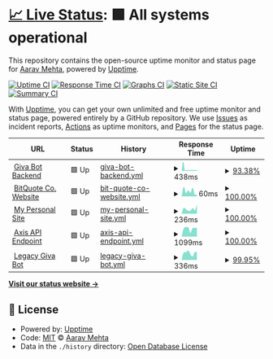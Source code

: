 # [📈 Live Status](https://AaravMehta59.github.io/web-monitor): <!--live status--> **🟩 All systems operational**

This repository contains the open-source uptime monitor and status page for [Aarav Mehta](https://itzaarav.netlify.app/), powered by [Upptime](https://github.com/upptime/upptime).

[![Uptime CI](https://github.com/AaravMehta59/web-monitor/workflows/Uptime%20CI/badge.svg)](https://github.com/AaravMehta59/web-monitor/actions?query=workflow%3A%22Uptime+CI%22)
[![Response Time CI](https://github.com/AaravMehta59/web-monitor/workflows/Response%20Time%20CI/badge.svg)](https://github.com/AaravMehta59/web-monitor/actions?query=workflow%3A%22Response+Time+CI%22)
[![Graphs CI](https://github.com/AaravMehta59/web-monitor/workflows/Graphs%20CI/badge.svg)](https://github.com/AaravMehta59/web-monitor/actions?query=workflow%3A%22Graphs+CI%22)
[![Static Site CI](https://github.com/AaravMehta59/web-monitor/workflows/Static%20Site%20CI/badge.svg)](https://github.com/AaravMehta59/web-monitor/actions?query=workflow%3A%22Static+Site+CI%22)
[![Summary CI](https://github.com/AaravMehta59/web-monitor/workflows/Summary%20CI/badge.svg)](https://github.com/AaravMehta59/web-monitor/actions?query=workflow%3A%22Summary+CI%22)

With [Upptime](https://upptime.js.org), you can get your own unlimited and free uptime monitor and status page, powered entirely by a GitHub repository. We use [Issues](https://github.com/AaravMehta59/web-monitor/issues) as incident reports, [Actions](https://github.com/AaravMehta59/web-monitor/actions) as uptime monitors, and [Pages](https://AaravMehta59.github.io/web-monitor) for the status page.

<!--start: status pages-->
<!-- This summary is generated by Upptime (https://github.com/upptime/upptime) -->
<!-- Do not edit this manually, your changes will be overwritten -->
<!-- prettier-ignore -->
| URL | Status | History | Response Time | Uptime |
| --- | ------ | ------- | ------------- | ------ |
| <img alt="" src="https://icons.duckduckgo.com/ip3/giva-bot.thenuggetlabs.repl.co.ico" height="13"> [Giva Bot Backend](https://giva-bot.thenuggetlabs.repl.co) | 🟩 Up | [giva-bot-backend.yml](https://github.com/AaravMehta59/web-monitor/commits/HEAD/history/giva-bot-backend.yml) | <details><summary><img alt="Response time graph" src="./graphs/giva-bot-backend/response-time-week.png" height="20"> 438ms</summary><br><a href="https://AaravMehta59.github.io/web-monitor/history/giva-bot-backend"><img alt="Response time 1348" src="https://img.shields.io/endpoint?url=https%3A%2F%2Fraw.githubusercontent.com%2FAaravMehta59%2Fweb-monitor%2FHEAD%2Fapi%2Fgiva-bot-backend%2Fresponse-time.json"></a><br><a href="https://AaravMehta59.github.io/web-monitor/history/giva-bot-backend"><img alt="24-hour response time 515" src="https://img.shields.io/endpoint?url=https%3A%2F%2Fraw.githubusercontent.com%2FAaravMehta59%2Fweb-monitor%2FHEAD%2Fapi%2Fgiva-bot-backend%2Fresponse-time-day.json"></a><br><a href="https://AaravMehta59.github.io/web-monitor/history/giva-bot-backend"><img alt="7-day response time 438" src="https://img.shields.io/endpoint?url=https%3A%2F%2Fraw.githubusercontent.com%2FAaravMehta59%2Fweb-monitor%2FHEAD%2Fapi%2Fgiva-bot-backend%2Fresponse-time-week.json"></a><br><a href="https://AaravMehta59.github.io/web-monitor/history/giva-bot-backend"><img alt="30-day response time 1339" src="https://img.shields.io/endpoint?url=https%3A%2F%2Fraw.githubusercontent.com%2FAaravMehta59%2Fweb-monitor%2FHEAD%2Fapi%2Fgiva-bot-backend%2Fresponse-time-month.json"></a><br><a href="https://AaravMehta59.github.io/web-monitor/history/giva-bot-backend"><img alt="1-year response time 1348" src="https://img.shields.io/endpoint?url=https%3A%2F%2Fraw.githubusercontent.com%2FAaravMehta59%2Fweb-monitor%2FHEAD%2Fapi%2Fgiva-bot-backend%2Fresponse-time-year.json"></a></details> | <details><summary><a href="https://AaravMehta59.github.io/web-monitor/history/giva-bot-backend">93.38%</a></summary><a href="https://AaravMehta59.github.io/web-monitor/history/giva-bot-backend"><img alt="All-time uptime 84.54%" src="https://img.shields.io/endpoint?url=https%3A%2F%2Fraw.githubusercontent.com%2FAaravMehta59%2Fweb-monitor%2FHEAD%2Fapi%2Fgiva-bot-backend%2Fuptime.json"></a><br><a href="https://AaravMehta59.github.io/web-monitor/history/giva-bot-backend"><img alt="24-hour uptime 100.00%" src="https://img.shields.io/endpoint?url=https%3A%2F%2Fraw.githubusercontent.com%2FAaravMehta59%2Fweb-monitor%2FHEAD%2Fapi%2Fgiva-bot-backend%2Fuptime-day.json"></a><br><a href="https://AaravMehta59.github.io/web-monitor/history/giva-bot-backend"><img alt="7-day uptime 93.38%" src="https://img.shields.io/endpoint?url=https%3A%2F%2Fraw.githubusercontent.com%2FAaravMehta59%2Fweb-monitor%2FHEAD%2Fapi%2Fgiva-bot-backend%2Fuptime-week.json"></a><br><a href="https://AaravMehta59.github.io/web-monitor/history/giva-bot-backend"><img alt="30-day uptime 77.80%" src="https://img.shields.io/endpoint?url=https%3A%2F%2Fraw.githubusercontent.com%2FAaravMehta59%2Fweb-monitor%2FHEAD%2Fapi%2Fgiva-bot-backend%2Fuptime-month.json"></a><br><a href="https://AaravMehta59.github.io/web-monitor/history/giva-bot-backend"><img alt="1-year uptime 84.54%" src="https://img.shields.io/endpoint?url=https%3A%2F%2Fraw.githubusercontent.com%2FAaravMehta59%2Fweb-monitor%2FHEAD%2Fapi%2Fgiva-bot-backend%2Fuptime-year.json"></a></details>
| <img alt="" src="https://icons.duckduckgo.com/ip3/bitquote.netlify.app.ico" height="13"> [BitQuote Co. Website](https://bitquote.netlify.app/) | 🟩 Up | [bit-quote-co-website.yml](https://github.com/AaravMehta59/web-monitor/commits/HEAD/history/bit-quote-co-website.yml) | <details><summary><img alt="Response time graph" src="./graphs/bit-quote-co-website/response-time-week.png" height="20"> 60ms</summary><br><a href="https://AaravMehta59.github.io/web-monitor/history/bit-quote-co-website"><img alt="Response time 138" src="https://img.shields.io/endpoint?url=https%3A%2F%2Fraw.githubusercontent.com%2FAaravMehta59%2Fweb-monitor%2FHEAD%2Fapi%2Fbit-quote-co-website%2Fresponse-time.json"></a><br><a href="https://AaravMehta59.github.io/web-monitor/history/bit-quote-co-website"><img alt="24-hour response time 89" src="https://img.shields.io/endpoint?url=https%3A%2F%2Fraw.githubusercontent.com%2FAaravMehta59%2Fweb-monitor%2FHEAD%2Fapi%2Fbit-quote-co-website%2Fresponse-time-day.json"></a><br><a href="https://AaravMehta59.github.io/web-monitor/history/bit-quote-co-website"><img alt="7-day response time 60" src="https://img.shields.io/endpoint?url=https%3A%2F%2Fraw.githubusercontent.com%2FAaravMehta59%2Fweb-monitor%2FHEAD%2Fapi%2Fbit-quote-co-website%2Fresponse-time-week.json"></a><br><a href="https://AaravMehta59.github.io/web-monitor/history/bit-quote-co-website"><img alt="30-day response time 138" src="https://img.shields.io/endpoint?url=https%3A%2F%2Fraw.githubusercontent.com%2FAaravMehta59%2Fweb-monitor%2FHEAD%2Fapi%2Fbit-quote-co-website%2Fresponse-time-month.json"></a><br><a href="https://AaravMehta59.github.io/web-monitor/history/bit-quote-co-website"><img alt="1-year response time 138" src="https://img.shields.io/endpoint?url=https%3A%2F%2Fraw.githubusercontent.com%2FAaravMehta59%2Fweb-monitor%2FHEAD%2Fapi%2Fbit-quote-co-website%2Fresponse-time-year.json"></a></details> | <details><summary><a href="https://AaravMehta59.github.io/web-monitor/history/bit-quote-co-website">100.00%</a></summary><a href="https://AaravMehta59.github.io/web-monitor/history/bit-quote-co-website"><img alt="All-time uptime 90.33%" src="https://img.shields.io/endpoint?url=https%3A%2F%2Fraw.githubusercontent.com%2FAaravMehta59%2Fweb-monitor%2FHEAD%2Fapi%2Fbit-quote-co-website%2Fuptime.json"></a><br><a href="https://AaravMehta59.github.io/web-monitor/history/bit-quote-co-website"><img alt="24-hour uptime 100.00%" src="https://img.shields.io/endpoint?url=https%3A%2F%2Fraw.githubusercontent.com%2FAaravMehta59%2Fweb-monitor%2FHEAD%2Fapi%2Fbit-quote-co-website%2Fuptime-day.json"></a><br><a href="https://AaravMehta59.github.io/web-monitor/history/bit-quote-co-website"><img alt="7-day uptime 100.00%" src="https://img.shields.io/endpoint?url=https%3A%2F%2Fraw.githubusercontent.com%2FAaravMehta59%2Fweb-monitor%2FHEAD%2Fapi%2Fbit-quote-co-website%2Fuptime-week.json"></a><br><a href="https://AaravMehta59.github.io/web-monitor/history/bit-quote-co-website"><img alt="30-day uptime 90.33%" src="https://img.shields.io/endpoint?url=https%3A%2F%2Fraw.githubusercontent.com%2FAaravMehta59%2Fweb-monitor%2FHEAD%2Fapi%2Fbit-quote-co-website%2Fuptime-month.json"></a><br><a href="https://AaravMehta59.github.io/web-monitor/history/bit-quote-co-website"><img alt="1-year uptime 90.33%" src="https://img.shields.io/endpoint?url=https%3A%2F%2Fraw.githubusercontent.com%2FAaravMehta59%2Fweb-monitor%2FHEAD%2Fapi%2Fbit-quote-co-website%2Fuptime-year.json"></a></details>
| <img alt="" src="https://icons.duckduckgo.com/ip3/aaravm.me.ico" height="13"> [My Personal Site](https://aaravm.me/) | 🟩 Up | [my-personal-site.yml](https://github.com/AaravMehta59/web-monitor/commits/HEAD/history/my-personal-site.yml) | <details><summary><img alt="Response time graph" src="./graphs/my-personal-site/response-time-week.png" height="20"> 236ms</summary><br><a href="https://AaravMehta59.github.io/web-monitor/history/my-personal-site"><img alt="Response time 176" src="https://img.shields.io/endpoint?url=https%3A%2F%2Fraw.githubusercontent.com%2FAaravMehta59%2Fweb-monitor%2FHEAD%2Fapi%2Fmy-personal-site%2Fresponse-time.json"></a><br><a href="https://AaravMehta59.github.io/web-monitor/history/my-personal-site"><img alt="24-hour response time 63" src="https://img.shields.io/endpoint?url=https%3A%2F%2Fraw.githubusercontent.com%2FAaravMehta59%2Fweb-monitor%2FHEAD%2Fapi%2Fmy-personal-site%2Fresponse-time-day.json"></a><br><a href="https://AaravMehta59.github.io/web-monitor/history/my-personal-site"><img alt="7-day response time 236" src="https://img.shields.io/endpoint?url=https%3A%2F%2Fraw.githubusercontent.com%2FAaravMehta59%2Fweb-monitor%2FHEAD%2Fapi%2Fmy-personal-site%2Fresponse-time-week.json"></a><br><a href="https://AaravMehta59.github.io/web-monitor/history/my-personal-site"><img alt="30-day response time 177" src="https://img.shields.io/endpoint?url=https%3A%2F%2Fraw.githubusercontent.com%2FAaravMehta59%2Fweb-monitor%2FHEAD%2Fapi%2Fmy-personal-site%2Fresponse-time-month.json"></a><br><a href="https://AaravMehta59.github.io/web-monitor/history/my-personal-site"><img alt="1-year response time 176" src="https://img.shields.io/endpoint?url=https%3A%2F%2Fraw.githubusercontent.com%2FAaravMehta59%2Fweb-monitor%2FHEAD%2Fapi%2Fmy-personal-site%2Fresponse-time-year.json"></a></details> | <details><summary><a href="https://AaravMehta59.github.io/web-monitor/history/my-personal-site">100.00%</a></summary><a href="https://AaravMehta59.github.io/web-monitor/history/my-personal-site"><img alt="All-time uptime 100.00%" src="https://img.shields.io/endpoint?url=https%3A%2F%2Fraw.githubusercontent.com%2FAaravMehta59%2Fweb-monitor%2FHEAD%2Fapi%2Fmy-personal-site%2Fuptime.json"></a><br><a href="https://AaravMehta59.github.io/web-monitor/history/my-personal-site"><img alt="24-hour uptime 100.00%" src="https://img.shields.io/endpoint?url=https%3A%2F%2Fraw.githubusercontent.com%2FAaravMehta59%2Fweb-monitor%2FHEAD%2Fapi%2Fmy-personal-site%2Fuptime-day.json"></a><br><a href="https://AaravMehta59.github.io/web-monitor/history/my-personal-site"><img alt="7-day uptime 100.00%" src="https://img.shields.io/endpoint?url=https%3A%2F%2Fraw.githubusercontent.com%2FAaravMehta59%2Fweb-monitor%2FHEAD%2Fapi%2Fmy-personal-site%2Fuptime-week.json"></a><br><a href="https://AaravMehta59.github.io/web-monitor/history/my-personal-site"><img alt="30-day uptime 100.00%" src="https://img.shields.io/endpoint?url=https%3A%2F%2Fraw.githubusercontent.com%2FAaravMehta59%2Fweb-monitor%2FHEAD%2Fapi%2Fmy-personal-site%2Fuptime-month.json"></a><br><a href="https://AaravMehta59.github.io/web-monitor/history/my-personal-site"><img alt="1-year uptime 100.00%" src="https://img.shields.io/endpoint?url=https%3A%2F%2Fraw.githubusercontent.com%2FAaravMehta59%2Fweb-monitor%2FHEAD%2Fapi%2Fmy-personal-site%2Fuptime-year.json"></a></details>
| <img alt="" src="https://icons.duckduckgo.com/ip3/api.thenuggetlabs.repl.co.ico" height="13"> [Axis API Endpoint](https://api.thenuggetlabs.repl.co/get/version) | 🟩 Up | [axis-api-endpoint.yml](https://github.com/AaravMehta59/web-monitor/commits/HEAD/history/axis-api-endpoint.yml) | <details><summary><img alt="Response time graph" src="./graphs/axis-api-endpoint/response-time-week.png" height="20"> 1099ms</summary><br><a href="https://AaravMehta59.github.io/web-monitor/history/axis-api-endpoint"><img alt="Response time 955" src="https://img.shields.io/endpoint?url=https%3A%2F%2Fraw.githubusercontent.com%2FAaravMehta59%2Fweb-monitor%2FHEAD%2Fapi%2Faxis-api-endpoint%2Fresponse-time.json"></a><br><a href="https://AaravMehta59.github.io/web-monitor/history/axis-api-endpoint"><img alt="24-hour response time 5613" src="https://img.shields.io/endpoint?url=https%3A%2F%2Fraw.githubusercontent.com%2FAaravMehta59%2Fweb-monitor%2FHEAD%2Fapi%2Faxis-api-endpoint%2Fresponse-time-day.json"></a><br><a href="https://AaravMehta59.github.io/web-monitor/history/axis-api-endpoint"><img alt="7-day response time 1099" src="https://img.shields.io/endpoint?url=https%3A%2F%2Fraw.githubusercontent.com%2FAaravMehta59%2Fweb-monitor%2FHEAD%2Fapi%2Faxis-api-endpoint%2Fresponse-time-week.json"></a><br><a href="https://AaravMehta59.github.io/web-monitor/history/axis-api-endpoint"><img alt="30-day response time 955" src="https://img.shields.io/endpoint?url=https%3A%2F%2Fraw.githubusercontent.com%2FAaravMehta59%2Fweb-monitor%2FHEAD%2Fapi%2Faxis-api-endpoint%2Fresponse-time-month.json"></a><br><a href="https://AaravMehta59.github.io/web-monitor/history/axis-api-endpoint"><img alt="1-year response time 955" src="https://img.shields.io/endpoint?url=https%3A%2F%2Fraw.githubusercontent.com%2FAaravMehta59%2Fweb-monitor%2FHEAD%2Fapi%2Faxis-api-endpoint%2Fresponse-time-year.json"></a></details> | <details><summary><a href="https://AaravMehta59.github.io/web-monitor/history/axis-api-endpoint">100.00%</a></summary><a href="https://AaravMehta59.github.io/web-monitor/history/axis-api-endpoint"><img alt="All-time uptime 95.56%" src="https://img.shields.io/endpoint?url=https%3A%2F%2Fraw.githubusercontent.com%2FAaravMehta59%2Fweb-monitor%2FHEAD%2Fapi%2Faxis-api-endpoint%2Fuptime.json"></a><br><a href="https://AaravMehta59.github.io/web-monitor/history/axis-api-endpoint"><img alt="24-hour uptime 100.00%" src="https://img.shields.io/endpoint?url=https%3A%2F%2Fraw.githubusercontent.com%2FAaravMehta59%2Fweb-monitor%2FHEAD%2Fapi%2Faxis-api-endpoint%2Fuptime-day.json"></a><br><a href="https://AaravMehta59.github.io/web-monitor/history/axis-api-endpoint"><img alt="7-day uptime 100.00%" src="https://img.shields.io/endpoint?url=https%3A%2F%2Fraw.githubusercontent.com%2FAaravMehta59%2Fweb-monitor%2FHEAD%2Fapi%2Faxis-api-endpoint%2Fuptime-week.json"></a><br><a href="https://AaravMehta59.github.io/web-monitor/history/axis-api-endpoint"><img alt="30-day uptime 95.56%" src="https://img.shields.io/endpoint?url=https%3A%2F%2Fraw.githubusercontent.com%2FAaravMehta59%2Fweb-monitor%2FHEAD%2Fapi%2Faxis-api-endpoint%2Fuptime-month.json"></a><br><a href="https://AaravMehta59.github.io/web-monitor/history/axis-api-endpoint"><img alt="1-year uptime 95.56%" src="https://img.shields.io/endpoint?url=https%3A%2F%2Fraw.githubusercontent.com%2FAaravMehta59%2Fweb-monitor%2FHEAD%2Fapi%2Faxis-api-endpoint%2Fuptime-year.json"></a></details>
| <img alt="" src="https://icons.duckduckgo.com/ip3/givalegacy.thenuggetlabs.repl.co.ico" height="13"> [Legacy Giva Bot](https://givalegacy.thenuggetlabs.repl.co/) | 🟩 Up | [legacy-giva-bot.yml](https://github.com/AaravMehta59/web-monitor/commits/HEAD/history/legacy-giva-bot.yml) | <details><summary><img alt="Response time graph" src="./graphs/legacy-giva-bot/response-time-week.png" height="20"> 336ms</summary><br><a href="https://AaravMehta59.github.io/web-monitor/history/legacy-giva-bot"><img alt="Response time 319" src="https://img.shields.io/endpoint?url=https%3A%2F%2Fraw.githubusercontent.com%2FAaravMehta59%2Fweb-monitor%2FHEAD%2Fapi%2Flegacy-giva-bot%2Fresponse-time.json"></a><br><a href="https://AaravMehta59.github.io/web-monitor/history/legacy-giva-bot"><img alt="24-hour response time 314" src="https://img.shields.io/endpoint?url=https%3A%2F%2Fraw.githubusercontent.com%2FAaravMehta59%2Fweb-monitor%2FHEAD%2Fapi%2Flegacy-giva-bot%2Fresponse-time-day.json"></a><br><a href="https://AaravMehta59.github.io/web-monitor/history/legacy-giva-bot"><img alt="7-day response time 336" src="https://img.shields.io/endpoint?url=https%3A%2F%2Fraw.githubusercontent.com%2FAaravMehta59%2Fweb-monitor%2FHEAD%2Fapi%2Flegacy-giva-bot%2Fresponse-time-week.json"></a><br><a href="https://AaravMehta59.github.io/web-monitor/history/legacy-giva-bot"><img alt="30-day response time 319" src="https://img.shields.io/endpoint?url=https%3A%2F%2Fraw.githubusercontent.com%2FAaravMehta59%2Fweb-monitor%2FHEAD%2Fapi%2Flegacy-giva-bot%2Fresponse-time-month.json"></a><br><a href="https://AaravMehta59.github.io/web-monitor/history/legacy-giva-bot"><img alt="1-year response time 319" src="https://img.shields.io/endpoint?url=https%3A%2F%2Fraw.githubusercontent.com%2FAaravMehta59%2Fweb-monitor%2FHEAD%2Fapi%2Flegacy-giva-bot%2Fresponse-time-year.json"></a></details> | <details><summary><a href="https://AaravMehta59.github.io/web-monitor/history/legacy-giva-bot">99.95%</a></summary><a href="https://AaravMehta59.github.io/web-monitor/history/legacy-giva-bot"><img alt="All-time uptime 99.98%" src="https://img.shields.io/endpoint?url=https%3A%2F%2Fraw.githubusercontent.com%2FAaravMehta59%2Fweb-monitor%2FHEAD%2Fapi%2Flegacy-giva-bot%2Fuptime.json"></a><br><a href="https://AaravMehta59.github.io/web-monitor/history/legacy-giva-bot"><img alt="24-hour uptime 99.63%" src="https://img.shields.io/endpoint?url=https%3A%2F%2Fraw.githubusercontent.com%2FAaravMehta59%2Fweb-monitor%2FHEAD%2Fapi%2Flegacy-giva-bot%2Fuptime-day.json"></a><br><a href="https://AaravMehta59.github.io/web-monitor/history/legacy-giva-bot"><img alt="7-day uptime 99.95%" src="https://img.shields.io/endpoint?url=https%3A%2F%2Fraw.githubusercontent.com%2FAaravMehta59%2Fweb-monitor%2FHEAD%2Fapi%2Flegacy-giva-bot%2Fuptime-week.json"></a><br><a href="https://AaravMehta59.github.io/web-monitor/history/legacy-giva-bot"><img alt="30-day uptime 99.98%" src="https://img.shields.io/endpoint?url=https%3A%2F%2Fraw.githubusercontent.com%2FAaravMehta59%2Fweb-monitor%2FHEAD%2Fapi%2Flegacy-giva-bot%2Fuptime-month.json"></a><br><a href="https://AaravMehta59.github.io/web-monitor/history/legacy-giva-bot"><img alt="1-year uptime 99.98%" src="https://img.shields.io/endpoint?url=https%3A%2F%2Fraw.githubusercontent.com%2FAaravMehta59%2Fweb-monitor%2FHEAD%2Fapi%2Flegacy-giva-bot%2Fuptime-year.json"></a></details>

<!--end: status pages-->

[**Visit our status website →**](https://AaravMehta59.github.io/web-monitor)

## 📄 License

- Powered by: [Upptime](https://github.com/upptime/upptime)
- Code: [MIT](./LICENSE) © [Aarav Mehta](https://itzaarav.netlify.app/)
- Data in the `./history` directory: [Open Database License](https://opendatacommons.org/licenses/odbl/1-0/)
